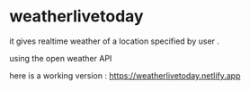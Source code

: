 # weatherlivetoday 
it gives realtime weather of a location specified by user .

using the open weather API

here is a working version : https://weatherlivetoday.netlify.app
